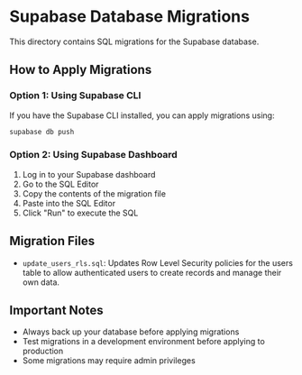 # Supabase Database Migrations

This directory contains SQL migrations for the Supabase database.

## How to Apply Migrations

### Option 1: Using Supabase CLI

If you have the Supabase CLI installed, you can apply migrations using:

```bash
supabase db push
```

### Option 2: Using Supabase Dashboard

1. Log in to your Supabase dashboard
2. Go to the SQL Editor
3. Copy the contents of the migration file
4. Paste into the SQL Editor
5. Click "Run" to execute the SQL

## Migration Files

- `update_users_rls.sql`: Updates Row Level Security policies for the users table to allow authenticated users to create records and manage their own data.

## Important Notes

- Always back up your database before applying migrations
- Test migrations in a development environment before applying to production
- Some migrations may require admin privileges
